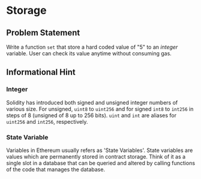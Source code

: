 # Storage
## Problem Statement

Write a function `set` that store a hard coded value of "5" to an *integer* variable.
User can check its value anytime without consuming gas. 

## Informational Hint
### Integer

Solidity has introduced both signed and unsigned integer numbers of various size. For unsigned, `uint8` to `uint256` and for signed  `int8` to `int256` in steps of 8 (unsigned of 8 up to 256 bits). `uint` and `int` are aliases for `uint256` and `int256`, respectively.

### State Variable
Variables in Ethereum usually refers as 'State Variables'. State variables are values which are permanently stored in contract storage. Think of it as a single slot in a database that can be queried and altered by calling functions of the code that manages the database.